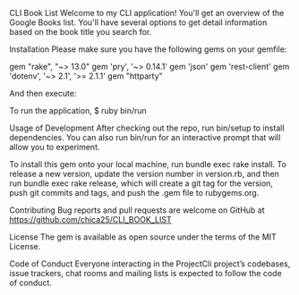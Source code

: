 CLI Book List
Welcome to my CLI application! You'll get an overview of the Google Books list. You'll have several options to get detail information based on the book title you search for.

Installation
Please make sure you have the following gems on your gemfile:

gem "rake", "~> 13.0"
gem 'pry', '~> 0.14.1'
gem 'json'
gem 'rest-client'
gem 'dotenv', '~> 2.1', '>= 2.1.1'
gem "httparty"

And then execute:

To run the application, $ ruby bin/run

Usage of
Development
After checking out the repo, run bin/setup to install dependencies. You can also run bin/run for an interactive prompt that will allow you to experiment.

To install this gem onto your local machine, run bundle exec rake install. To release a new version, update the version number in version.rb, and then run bundle exec rake release, which will create a git tag for the version, push git commits and tags, and push the .gem file to rubygems.org.

Contributing
Bug reports and pull requests are welcome on GitHub at https://github.com/chica25/CLI_BOOK_LIST

License
The gem is available as open source under the terms of the MIT License.

Code of Conduct
Everyone interacting in the ProjectCli project’s codebases, issue trackers, chat rooms and mailing lists is expected to follow the code of conduct.